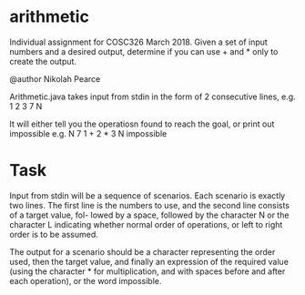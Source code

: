 # arithmetic
Individual assignment for COSC326 March 2018. Given a set of input numbers and a desired output, determine if you can use + and * only to create the output.

@author Nikolah Pearce

Arithmetic.java takes input from stdin in the form of 2 consecutive lines, e.g.
1 2 3
7 N

It will either tell you the operatiosn found to reach the goal, or print out impossible e.g.
N 7 1 + 2 * 3
N impossible


# Task

Input from stdin will be a sequence of scenarios. Each scenario is exactly two lines. The first line is the numbers to use, and the second line consists of a target value, fol- lowed by a space, followed by the character N or the character L indicating whether normal order of operations, or left to right order is to be assumed.

The output for a scenario should be a character representing the order used, then the target value, and finally an expression of the required value (using the character * for multiplication, and with spaces before and after each operation), or the word impossible.

